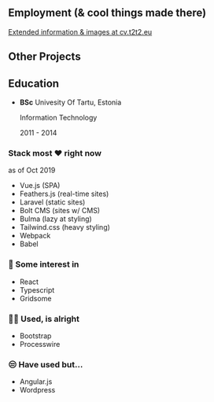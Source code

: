 
<div class="flex flex-col lg:flex-row print:block mt-4 -mx-2">
	<div class="lg:w-3/4 print:w-full px-2">
		<h2 class="text-3xl print:text-2x font-semibold mb-4">Employment <span class="text-base">(& cool things made there)</span></h2>
		<a class="hidden print:block text-sm -mt-4 mb-4" href="https://cv.t2t2.eu">Extended information & images at cv.t2t2.eu</a>
		<list-jobs />
		<h2 class="text-3xl print:text-2x font-semibold mt-4 mb-4">Other Projects</span></h2>
		<list-projects />
	</div>
	<div class="lg:w-1/4 print:w-full px-2 mt-4 lg:mt-0 print:mt-4">
		<div class="print:break-inside-avoid">
			<h2 class="text-3xl print:text-2xl font-semibold">Education</h2>
			<ul>
				<li>
					<p class="inline lg:block print:inline">
						<strong class="print:block">BSc</strong>
						Univesity Of Tartu, Estonia
					</p>
					<p class="inline lg:block print:inline text-sm">
						Information Technology
					</p>
					<p class="inline lg:block print:inline text-sm">
						2011 - 2014
					</p>
				</li>
			</ul>
		</div>
		<div class="mt-4 print:break-inside-avoid">
			<h3 class="text-xl mt-1">Stack most ❤ right now</h3>
			<p class="text-xs">as of Oct 2019</p>
			<ul class="mt-3 list-disc list-inside looking-list">
				<li class="mt-2">Vue.js (SPA)</li>
				<li class="mt-2">Feathers.js (real-time sites)</li>
				<li>Laravel (static sites)</li>
				<li>Bolt CMS (sites w/ CMS)</li>
				<li class="mt-2">Bulma (lazy at styling)</li>
				<li>Tailwind.css (heavy styling)</li>
				<li class="mt-2">Webpack</li>
				<li>Babel</li>
			</ul>
		</div>
		<div class="mt-4 print:break-inside-avoid">
			<h3 class="text-xl mt-1">👀 Some interest in</h3>
			<ul class="mt-3 list-disc list-inside looking-list">
				<li>React</li>
				<li>Typescript</li>
				<li>Gridsome</li>
			</ul>
		</div>
		<div class="mt-4 print:break-inside-avoid">
			<h3 class="text-xl mt-1">🤷‍♂️ Used, is alright</h3>
			<ul class="mt-3 list-disc list-inside looking-list">
				<li>Bootstrap</li>
				<li>Processwire</li>
			</ul>
		</div>
		<div class="mt-4 print:break-inside-avoid">
			<h3 class="text-xl mt-1">😒 Have used but...</h3>
			<ul class="mt-3 list-disc list-inside looking-list">
				<li>Angular.js</li>
				<li>Wordpress</li>
			</ul>
		</div>
	</div>
</div>

